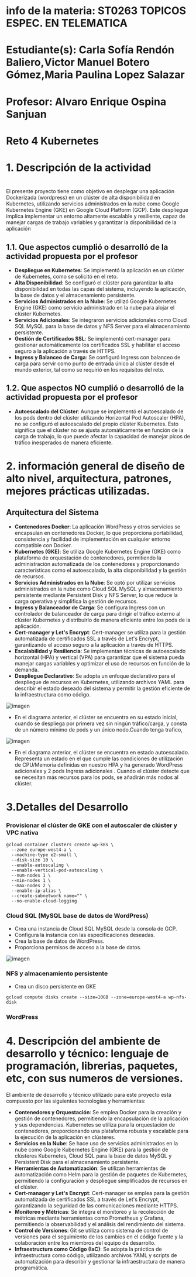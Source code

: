 
# info de la materia: ST0263 TOPICOS ESPEC. EN TELEMATICA
#
# Estudiante(s): Carla Sofía Rendón Baliero,Victor Manuel Botero Gómez,Maria Paulina Lopez Salazar 
#
# Profesor: Alvaro Enrique Ospina Sanjuan
#
#  Reto 4 Kubernetes
#
# 1. Descripción de la actividad
#
El presente proyecto tiene como objetivo en desplegar una aplicación Dockerizada (wordpress) en un clúster de alta disponibilidad en Kubernetes, utilizando servicios administrados en la nube como Google Kubernetes Engine (GKE) en Google Cloud Platform (GCP). Este despliegue implica implementar un entorno altamente escalable y resiliente, capaz de manejar cargas de trabajo variables y garantizar la disponibilidad de la aplicación
## 1.1. Que aspectos cumplió o desarrolló de la actividad propuesta por el profesor

- **Despliegue en Kubernetes**: Se implementó la aplicación en un clúster de Kubernetes, como se solicitó en el reto.
- **Alta Disponibilidad**: Se configuró el clúster para garantizar la alta disponibilidad en todas las capas del sistema, incluyendo la aplicación, la base de datos y el almacenamiento persistente.
- **Servicios Administrados en la Nube**: Se utilizó Google Kubernetes Engine (GKE) como servicio administrado en la nube para alojar el clúster Kubernetes.
- **Servicios Adicionales**: Se integraron servicios adicionales como Cloud SQL MySQL para la base de datos y NFS Server para el almacenamiento persistente.
- **Gestión de Certificados SSL**: Se implementó cert-manager para gestionar automáticamente los certificados SSL y habilitar el acceso seguro a la aplicación a través de HTTPS.
- **Ingress y Balanceo de Carga**: Se configuró Ingress con balanceo de carga para servir como punto de entrada único al clúster desde el mundo exterior, tal como se requirió en los requisitos del reto.

## 1.2. Que aspectos NO cumplió o desarrolló de la actividad propuesta por el profesor 
- **Autoescalado del Clúster**: Aunque se implementó el autoescalado de los pods dentro del clúster utilizando Horizontal Pod Autoscaler (HPA), no se configuró el autoescalado del propio clúster Kubernetes. Esto significa que el clúster no se ajusta automáticamente en función de la carga de trabajo, lo que puede afectar la capacidad de manejar picos de tráfico inesperados de manera eficiente.


# 2. información general de diseño de alto nivel, arquitectura, patrones, mejores prácticas utilizadas.

## Arquitectura del Sistema
- **Contenedores Docker**: La aplicación WordPress y otros servicios se encapsulan en contenedores Docker, lo que proporciona portabilidad, consistencia y facilidad de implementación en cualquier entorno compatible con Docker.
- **Kubernetes (GKE)**: Se utiliza Google Kubernetes Engine (GKE) como plataforma de orquestación de contenedores, permitiendo la administración automatizada de los contenedores y proporcionando características como el autoescalado, la alta disponibilidad y la gestión de recursos.
- **Servicios Administrados en la Nube**: Se optó por utilizar servicios administrados en la nube como Cloud SQL MySQL y almacenamiento persistente mediante Persistent Disk y NFS Server, lo que reduce la carga operativa y simplifica la gestión de recursos.
- **Ingress y Balanceador de Carga**: Se configura Ingress con un controlador de balanceador de carga para dirigir el tráfico externo al clúster Kubernetes y distribuirlo de manera eficiente entre los pods de la aplicación.
- **Cert-manager y Let's Encrypt**: Cert-manager se utiliza para la gestión automatizada de certificados SSL a través de Let's Encrypt, garantizando el acceso seguro a la aplicación a través de HTTPS.
- **Escalabilidad y Resiliencia**: Se implementan técnicas de autoescalado horizontal (HPA) y vertical (VPA) para garantizar que el sistema pueda manejar cargas variables y optimizar el uso de recursos en función de la demanda.
- **Despliegue Declarativo**: Se adopta un enfoque declarativo para el despliegue de recursos en Kubernetes, utilizando archivos YAML para describir el estado deseado del sistema y permitir la gestión eficiente de la infraestructura como código.
  
![imagen](https://github.com/csofia1408/Reto4TopicosTelem-tica/assets/72955238/6a733ed8-60f2-4a4f-ad6f-0a9b8439b1dc)

- En el diagrama anterior, el clúster se encuentra en su estado inicial, cuando se despliega por primera vez sin ningún tráfico/carga, y consta de un número mínimo de pods y un único nodo.Cuando tenga trafico,

![imagen](https://github.com/csofia1408/Reto4TopicosTelem-tica/assets/72955238/e4295eae-78d6-41df-a62a-2907ad7811e8)

- En el diagrama anterior, el clúster se encuentra en estado autoescalado. Representa un estado en el que cumple las condiciones de utilización de CPU/Memoria definidas en nuestro HPA y ha generado WordPress adicionales y 2 pods Ingress adicionales . Cuando el clúster detecte que se necesitan más recursos para los pods, se añadirán más nodos al clúster.

# 3.Detalles del Desarrollo
### Provisionar el clúster de GKE con el autoscaler de clúster y VPC nativa

```
gcloud container clusters create wp-k8s \
  --zone europe-west4-a \
  --machine-type e2-small \
  --disk-size 10 \
  --enable-autoscaling \
  --enable-vertical-pod-autoscaling \
  --num-nodes 1 \
  --min-nodes 1 \
  --max-nodes 2 \
  --enable-ip-alias \
  --create-subnetwork name="" \
  --no-enable-cloud-logging
```
### Cloud SQL (MySQL base de datos de WordPress)
* Crea una instancia de Cloud SQL MySQL desde la consola de GCP.
* Configura la instancia con las especificaciones deseadas.
* Crea la base de datos de WordPress.
* Proporciona permisos de acceso a la base de datos.

![imagen](https://github.com/csofia1408/Reto4TopicosTelem-tica/assets/72955238/45d1a86b-fded-40c0-84c6-692a6b37899f)


### NFS y almacenamiento persistente
* Crea un disco persistente en GKE
```
gcloud compute disks create --size=10GB --zone=europe-west4-a wp-nfs-disk
```
### WordPress

# 4. Descripción del ambiente de desarrollo y técnico: lenguaje de programación, librerias, paquetes, etc, con sus numeros de versiones.
El ambiente de desarrollo y técnico utilizado para este proyecto está compuesto por las siguientes tecnologías y herramientas:
- **Contenedores y Orquestación**: Se emplea Docker para la creación y gestión de contenedores, permitiendo la encapsulación de la aplicación y sus dependencias. Kubernetes se utiliza para la orquestación de contenedores, proporcionando una plataforma robusta y escalable para la ejecución de la aplicación en clústeres.
- **Servicios en la Nube**: Se hace uso de servicios administrados en la nube como Google Kubernetes Engine (GKE) para la gestión de clústeres Kubernetes, Cloud SQL para la base de datos MySQL y Persistent Disk para el almacenamiento persistente.
- **Herramientas de Automatización**: Se utilizan herramientas de automatización como Helm para la gestión de paquetes de Kubernetes, permitiendo la configuración y despliegue simplificados de recursos en el clúster.
- **Cert-manager y Let's Encrypt**: Cert-manager se emplea para la gestión automatizada de certificados SSL a través de Let's Encrypt, garantizando la seguridad de las comunicaciones mediante HTTPS.
- **Monitoreo y Métricas**: Se integra el monitoreo y la recolección de métricas mediante herramientas como Prometheus y Grafana, permitiendo la observabilidad y el análisis del rendimiento del sistema.
- **Control de Versiones**: Git se utiliza como sistema de control de versiones para el seguimiento de los cambios en el código fuente y la colaboración entre los miembros del equipo de desarrollo.
- **Infraestructura como Código (IaC)**: Se adopta la práctica de infraestructura como código, utilizando archivos YAML y scripts de automatización para describir y gestionar la infraestructura de manera programática.



